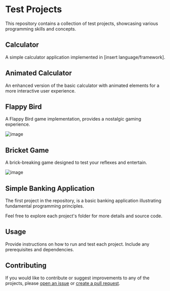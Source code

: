 # Test Projects

This repository contains a collection of test projects, showcasing various programming skills and concepts.

## Calculator

A simple calculator application implemented in [insert language/framework].

## Animated Calculator

An enhanced version of the basic calculator with animated elements for a more interactive user experience.

## Flappy Bird

A Flappy Bird game implementation, provides a nostalgic gaming experience.

![image](https://github.com/Chemist26/Test-projects/assets/105496440/a6e488e7-fa43-4d32-9c45-77fdadd192a3)

## Bricket Game

A brick-breaking game designed to test your reflexes and entertain.

![image](https://github.com/Chemist26/Test-projects/assets/105496440/6b413322-1ef7-4be4-b891-c956136bfff9)

## Simple Banking Application

The first project in the repository, is a basic banking application illustrating fundamental programming principles.

Feel free to explore each project's folder for more details and source code.

## Usage

Provide instructions on how to run and test each project. Include any prerequisites and dependencies.

## Contributing

If you would like to contribute or suggest improvements to any of the projects, please [open an issue](link) or [create a pull request](link).
